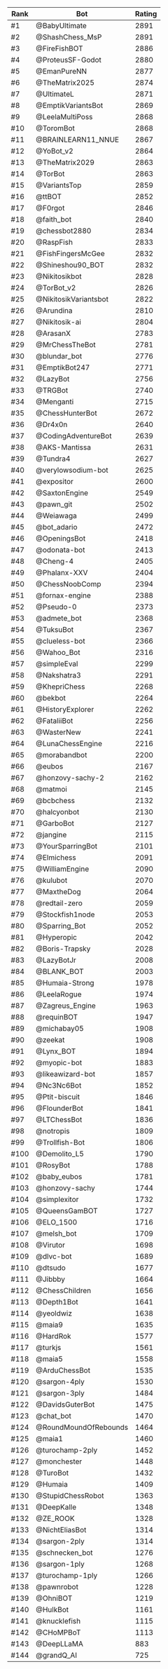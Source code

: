 Rank|Bot|Rating
---|---|---
#1|@BabyUltimate|2891
#2|@ShashChess_MsP|2891
#3|@FireFishBOT|2886
#4|@ProteusSF-Godot|2880
#5|@EmanPureNN|2877
#6|@TheMatrix2025|2874
#7|@UltimateL|2871
#8|@EmptikVariantsBot|2869
#9|@LeelaMultiPoss|2868
#10|@ToromBot|2868
#11|@BRAINLEARN11_NNUE|2867
#12|@YoBot_v2|2864
#13|@TheMatrix2029|2863
#14|@TorBot|2863
#15|@VariantsTop|2859
#16|@ttBOT|2852
#17|@F0rgot|2846
#18|@faith_bot|2840
#19|@chessbot2880|2834
#20|@RaspFish|2833
#21|@FishFingersMcGee|2832
#22|@Shineshou90_BOT|2832
#23|@Nikitosikbot|2828
#24|@TorBot_v2|2826
#25|@NikitosikVariantsbot|2822
#26|@Arundina|2810
#27|@Nikitosik-ai|2804
#28|@ArasanX|2783
#29|@MrChessTheBot|2781
#30|@blundar_bot|2776
#31|@EmptikBot247|2771
#32|@LazyBot|2756
#33|@TRGBot|2740
#34|@Menganti|2715
#35|@ChessHunterBot|2672
#36|@Dr4x0n|2640
#37|@CodingAdventureBot|2639
#38|@AKS-Mantissa|2631
#39|@Tundra4|2627
#40|@verylowsodium-bot|2625
#41|@expositor|2600
#42|@SaxtonEngine|2549
#43|@pawn_git|2502
#44|@Weiawaga|2499
#45|@bot_adario|2472
#46|@OpeningsBot|2418
#47|@odonata-bot|2413
#48|@Cheng-4|2405
#49|@Phalanx-XXV|2404
#50|@ChessNoobComp|2394
#51|@fornax-engine|2388
#52|@Pseudo-0|2373
#53|@admete_bot|2368
#54|@TuksuBot|2367
#55|@clueless-bot|2366
#56|@Wahoo_Bot|2316
#57|@simpleEval|2299
#58|@Nakshatra3|2291
#59|@KhepriChess|2268
#60|@bekbot|2264
#61|@HistoryExplorer|2262
#62|@FataliiBot|2256
#63|@WasterNew|2241
#64|@LunaChessEngine|2216
#65|@morabandbot|2200
#66|@eubos|2167
#67|@honzovy-sachy-2|2162
#68|@matmoi|2145
#69|@bcbchess|2132
#70|@halcyonbot|2130
#71|@GarboBot|2127
#72|@jangine|2115
#73|@YourSparringBot|2101
#74|@Elmichess|2091
#75|@WilliamEngine|2090
#76|@kulubot|2070
#77|@MaxtheDog|2064
#78|@redtail-zero|2059
#79|@Stockfish1node|2053
#80|@Sparring_Bot|2052
#81|@Hyperopic|2042
#82|@Boris-Trapsky|2028
#83|@LazyBotJr|2008
#84|@BLANK_BOT|2003
#85|@Humaia-Strong|1978
#86|@LeelaRogue|1974
#87|@Zagreus_Engine|1963
#88|@requinBOT|1947
#89|@michabay05|1908
#90|@zeekat|1908
#91|@Lynx_BOT|1894
#92|@myopic-bot|1883
#93|@likeawizard-bot|1857
#94|@Nc3Nc6Bot|1852
#95|@Ptit-biscuit|1846
#96|@FlounderBot|1841
#97|@LTChessBot|1836
#98|@notropis|1809
#99|@Trollfish-Bot|1806
#100|@Demolito_L5|1790
#101|@RosyBot|1788
#102|@baby_eubos|1781
#103|@honzovy-sachy|1744
#104|@simplexitor|1732
#105|@QueensGamBOT|1727
#106|@ELO_1500|1716
#107|@melsh_bot|1709
#108|@Virutor|1698
#109|@dlvc-bot|1689
#110|@dtsudo|1677
#111|@Jibbby|1664
#112|@ChessChildren|1656
#113|@Depth1Bot|1641
#114|@yeoldwiz|1638
#115|@maia9|1635
#116|@HardRok|1577
#117|@turkjs|1561
#118|@maia5|1558
#119|@ArduChessBot|1535
#120|@sargon-4ply|1530
#121|@sargon-3ply|1484
#122|@DavidsGuterBot|1475
#123|@chat_bot|1470
#124|@RoundMoundOfRebounds|1464
#125|@maia1|1460
#126|@turochamp-2ply|1452
#127|@monchester|1448
#128|@TuroBot|1432
#129|@Humaia|1409
#130|@StupidChessRobot|1363
#131|@DeepKalle|1348
#132|@ZE_ROOK|1328
#133|@NichtEliasBot|1314
#134|@sargon-2ply|1314
#135|@schnecken_bot|1276
#136|@sargon-1ply|1268
#137|@turochamp-1ply|1266
#138|@pawnrobot|1228
#139|@OhniBOT|1219
#140|@HulkBot|1161
#141|@knucklefish|1115
#142|@CHoMPBoT|1113
#143|@DeepLLaMA|883
#144|@grandQ_AI|725
